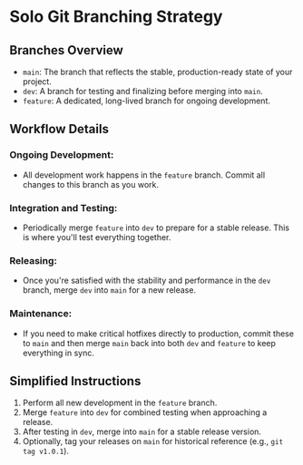 # Solo Git Branching Strategy

## Branches Overview

- `main`: The branch that reflects the stable, production-ready state of your project.
- `dev`: A branch for testing and finalizing before merging into `main`.
- `feature`: A dedicated, long-lived branch for ongoing development.

## Workflow Details

### Ongoing Development:
- All development work happens in the `feature` branch. Commit all changes to this branch as you work.

### Integration and Testing:
- Periodically merge `feature` into `dev` to prepare for a stable release. This is where you'll test everything together.

### Releasing:
- Once you're satisfied with the stability and performance in the `dev` branch, merge `dev` into `main` for a new release.

### Maintenance:
- If you need to make critical hotfixes directly to production, commit these to `main` and then merge `main` back into both `dev` and `feature` to keep everything in sync.

## Simplified Instructions

1. Perform all new development in the `feature` branch.
2. Merge `feature` into `dev` for combined testing when approaching a release.
3. After testing in `dev`, merge into `main` for a stable release version.
4. Optionally, tag your releases on `main` for historical reference (e.g., `git tag v1.0.1`).
